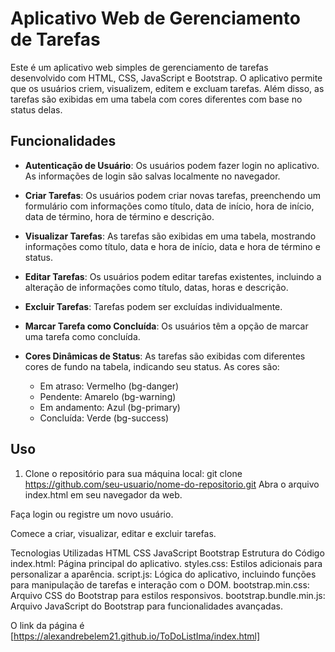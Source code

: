 # Aplicativo Web de Gerenciamento de Tarefas

Este é um aplicativo web simples de gerenciamento de tarefas desenvolvido com HTML, CSS, JavaScript e Bootstrap. O aplicativo permite que os usuários criem, visualizem, editem e excluam tarefas. Além disso, as tarefas são exibidas em uma tabela com cores diferentes com base no status delas.

## Funcionalidades

- **Autenticação de Usuário**: Os usuários podem fazer login no aplicativo. As informações de login são salvas localmente no navegador.

- **Criar Tarefas**: Os usuários podem criar novas tarefas, preenchendo um formulário com informações como título, data de início, hora de início, data de término, hora de término e descrição.

- **Visualizar Tarefas**: As tarefas são exibidas em uma tabela, mostrando informações como título, data e hora de início, data e hora de término e status.

- **Editar Tarefas**: Os usuários podem editar tarefas existentes, incluindo a alteração de informações como título, datas, horas e descrição.

- **Excluir Tarefas**: Tarefas podem ser excluídas individualmente.

- **Marcar Tarefa como Concluída**: Os usuários têm a opção de marcar uma tarefa como concluída.

- **Cores Dinâmicas de Status**: As tarefas são exibidas com diferentes cores de fundo na tabela, indicando seu status. As cores são:

  - Em atraso: Vermelho (bg-danger)
  - Pendente: Amarelo (bg-warning)
  - Em andamento: Azul (bg-primary)
  - Concluída: Verde (bg-success)

## Uso

1. Clone o repositório para sua máquina local:
   git clone https://github.com/seu-usuario/nome-do-repositorio.git
   Abra o arquivo index.html em seu navegador da web.

Faça login ou registre um novo usuário.

Comece a criar, visualizar, editar e excluir tarefas.

Tecnologias Utilizadas
HTML
CSS
JavaScript
Bootstrap
Estrutura do Código
index.html: Página principal do aplicativo.
styles.css: Estilos adicionais para personalizar a aparência.
script.js: Lógica do aplicativo, incluindo funções para manipulação de tarefas e interação com o DOM.
bootstrap.min.css: Arquivo CSS do Bootstrap para estilos responsivos.
bootstrap.bundle.min.js: Arquivo JavaScript do Bootstrap para funcionalidades avançadas.

O link da página é [https://alexandrebelem21.github.io/ToDoListIma/index.html]
